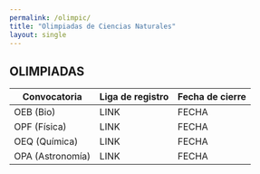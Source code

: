 ```yaml
---
permalink: /olimpic/
title: "Olimpiadas de Ciencias Naturales"
layout: single
---
```

## OLIMPIADAS

   | Convocatoria                 | Liga de registro | Fecha de cierre |
|----------------------------|-----------------------|---------------------|
| OEB (Bio)         | LINK                  | FECHA                   |
| OPF  (Física)        | LINK                    | FECHA                  |
| OEQ (Química)   | LINK                     | FECHA                   |
| OPA (Astronomía)            | LINK                     | FECHA                   |
